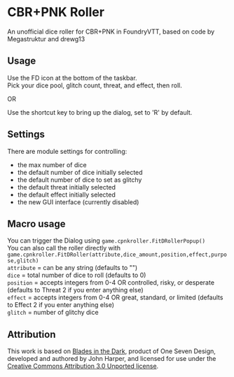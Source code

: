 # CBR+PNK Roller

An unofficial dice roller for CBR+PNK in FoundryVTT, based on code by Megastruktur and drewg13<br>

## Usage

Use the FD icon at the bottom of the taskbar.<br>
Pick your dice pool, glitch count, threat, and effect, then roll.<br>

OR

Use the shortcut key to bring up the dialog, set to 'R' by default.

## Settings

There are module settings for controlling:<br>
- the max number of dice<br>
- the default number of dice initially selected<br>
- the default number of dice to set as glitchy<br>
- the default threat initially selected<br>
- the default effect initially selected<br>
- the new GUI interface (currently disabled)<br>

## Macro usage

You can trigger the Dialog using `game.cpnkroller.FitDRollerPopup()`<br>
You can also call the roller directly with `game.cpnkroller.FitDRoller(attribute,dice_amount,position,effect,purpose,glitch)`<br>
`attribute` = can be any string (defaults to "")<br>
`dice` = total number of dice to roll (defaults to 0)<br>
`position` = accepts integers from 0-4 OR controlled, risky, or desperate (defaults to Threat 2 if you enter anything else)<br>
`effect` = accepts integers from 0-4 OR great, standard, or limited (defaults to Effect 2 if you enter anything else)<br>
`glitch` = number of glitchy dice<br>

## Attribution
This work is based on [Blades in the Dark](http://www.bladesinthedark.com/), product of One Seven Design, developed and authored by John Harper, and licensed for use under the [Creative Commons Attribution 3.0 Unported license](http://creativecommons.org/licenses/by/3.0/).
